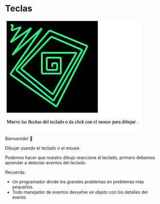 # Teclas

![Desktop preview](./design/desktop-preview.png)

Bienvenido! 👋

Dibujar usando el teclado o el mouse

Podemos hacer que nuestro dibujo reaccione al teclado, primero debemos aprender a detectar eventos del teclado.

Recuerda:

- Un programador divide los grandes problemas en problemas más pequeños.
- Todo manejador de eventos devuelve un objeto con los detalles del evento